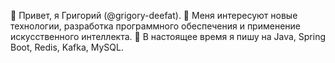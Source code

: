 👋 Привет, я Григорий (@grigory-deefat).
👀 Меня интересуют новые технологии, разработка программного обеспечения и применение искусственного интеллекта.
🌱 В настоящее время я пишу на Java, Spring Boot, Redis, Kafka, MySQL.
<!---
grigory-deefat/grigory-deefat is a ✨ special ✨ repository because its `README.md` (this file) appears on your GitHub profile.
You can click the Preview link to take a look at your changes.
--->
